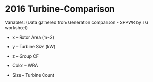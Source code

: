 # 2016 Turbine-Comparison
Variables: (Data gathered from Generation comparison - SPPWR by TG worksheet)

* x – Rotor Area (m¬2)

* y – Turbine Size (kW)

* z – Group CF

* Color – WRA 

* Size – Turbine Count